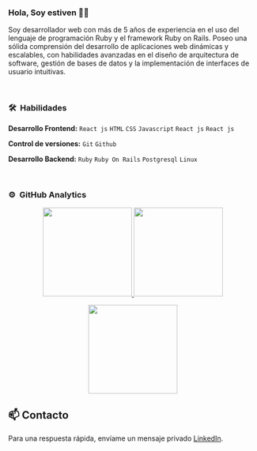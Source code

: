 ### Hola, Soy estiven 👋🏽  

Soy desarrollador web con más de 5 años de experiencia en el uso del lenguaje de programación Ruby y el framework Ruby on Rails. Poseo una sólida comprensión del desarrollo de aplicaciones web dinámicas y escalables, con habilidades avanzadas en el diseño de arquitectura de software, gestión de bases de datos y la implementación de interfaces de usuario intuitivas.

<br>
 
### 🛠 &nbsp;Habilidades

**Desarrollo Frontend:** `React js` `HTML` `CSS` `Javascript` `React js` `React js`
 
**Control de versiones:** `Git` `Github`

**Desarrollo Backend:** `Ruby` `Ruby On Rails` `Postgresql` `Linux` 

<br>

### ⚙️ &nbsp;GitHub Analytics

<p align="center">
  <a href="https://github.com/estivensm">
    <img height="180em" src="https://github-readme-stats-eight-theta.vercel.app/api?username=estivensm&show_icons=true&theme=algolia&include_all_commits=true&count_private=true"/>
  </a>
  <a href="https://github.com/Adityakanoi2001">
    <img height="180em" src="https://github-readme-stats-eight-theta.vercel.app/api/top-langs/?username=estivensm&layout=compact&langs_count=8&theme=algolia"/>
  </a>
</p>

<p align="center">
  <img height="180em" src="https://github-readme-streak-stats.herokuapp.com/?user=estivensm&theme=dark&hide_border=true"/>
</p>




## 📫 Contacto

Para una respuesta rápida, envíame un mensaje privado [LinkedIn](https://www.linkedin.com/in/estiven-salazar-897ab41a9/). 
